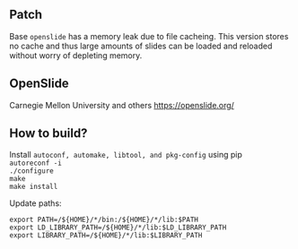 ## Patch
Base `openslide` has a memory leak due to file cacheing. This version stores no cache and thus large amounts of slides can be loaded and reloaded without worry of depleting memory.

## OpenSlide

Carnegie Mellon University and others
https://openslide.org/

## How to build?

Install `autoconf, automake, libtool, and pkg-config` using pip<br/>
`autoreconf -i`<br/>
`./configure`<br/>
`make`<br/>
`make install`<br/>

Update paths:

`export PATH=/${HOME}/*/bin:/${HOME}/*/lib:$PATH`<br/>
`export LD_LIBRARY_PATH=/${HOME}/*/lib:$LD_LIBRARY_PATH`<br/>
`export LIBRARY_PATH=/${HOME}/*/lib:$LIBRARY_PATH`

